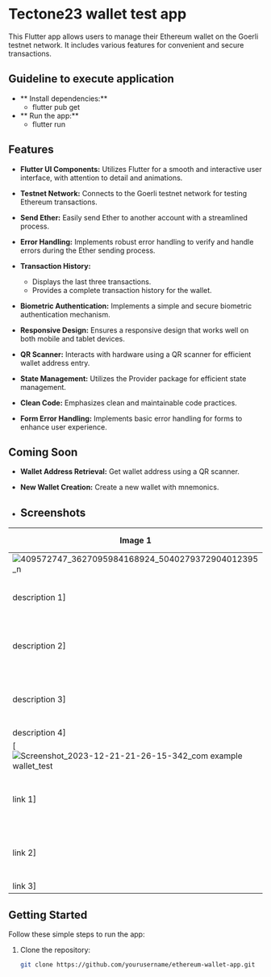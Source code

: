# Tectone23 wallet test app

This Flutter app allows users to manage their Ethereum wallet on the Goerli testnet network. It includes various features for convenient and secure transactions.

## Guideline to execute application

- ** Install dependencies:**
   - flutter pub get
- ** Run the app:**
   - flutter run

## Features

- **Flutter UI Components:** Utilizes Flutter for a smooth and interactive user interface, with attention to detail and animations.

- **Testnet Network:** Connects to the Goerli testnet network for testing Ethereum transactions.

- **Send Ether:** Easily send Ether to another account with a streamlined process.

- **Error Handling:** Implements robust error handling to verify and handle errors during the Ether sending process.

- **Transaction History:**
  - Displays the last three transactions.
  - Provides a complete transaction history for the wallet.

- **Biometric Authentication:** Implements a simple and secure biometric authentication mechanism.

- **Responsive Design:** Ensures a responsive design that works well on both mobile and tablet devices.

- **QR Scanner:** Interacts with hardware using a QR scanner for efficient wallet address entry.

- **State Management:** Utilizes the Provider package for efficient state management.

- **Clean Code:** Emphasizes clean and maintainable code practices.

- **Form Error Handling:** Implements basic error handling for forms to enhance user experience.

## Coming Soon

- **Wallet Address Retrieval:** Get wallet address using a QR scanner.

- **New Wallet Creation:** Create a new wallet with mnemonics.

- ## Screenshots

| Image 1 | Image 2 | Image 3 | Image 4 |
|----------|----------|----------|----------|
| ![409572747_3627095984168924_5040279372904012395_n](https://github.com/salahdine2020/wallet_test/assets/67063037/17b7cac5-84bf-4437-9667-74553c3b0b3a)
 description 1] | ![Screenshot_2023-12-21-21-32-36-894_com example wallet_test](https://github.com/salahdine2020/wallet_test/assets/67063037/087beb54-cb83-4042-8d6f-04d65f5ac17f)
 description 2] | [![Screenshot_2023-12-21-21-26-00-025_com example wallet_test](https://github.com/salahdine2020/wallet_test/assets/67063037/63097a17-3a2b-4b32-b575-348175fc9097)
 description 3] | [![Screenshot_2023-12-21-21-26-29-744_com example wallet_test](https://github.com/salahdine2020/wallet_test/assets/67063037/d2fa65de-027c-4349-843a-588b3c1b7a1b)
 description 4] |
| [![Screenshot_2023-12-21-21-26-15-342_com example wallet_test](https://github.com/salahdine2020/wallet_test/assets/67063037/e393c80a-45b7-40b5-abed-8c59257bcacc)
 link 1] | [![Screenshot_2023-12-21-21-26-06-543_com example wallet_test](https://github.com/salahdine2020/wallet_test/assets/67063037/880fea24-0f5c-4a1a-b644-d0cb0232e0a8)
 link 2] | [![Screenshot_2023-12-21-21-33-58-721_com example wallet_test](https://github.com/salahdine2020/wallet_test/assets/67063037/10342b60-afa3-4fc4-803c-15a46813ba0d)
 link 3] | [Image link 4] |




## Getting Started

Follow these simple steps to run the app:

1. Clone the repository:

   ```bash
   git clone https://github.com/yourusername/ethereum-wallet-app.git
